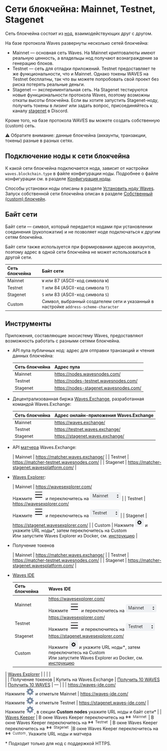 # Сети блокчейна: Mainnet, Testnet, Stagenet

Сеть блокчейна состоит из [нод](/ru/blockchain/node/), взаимодействующих друг с другом.

На базе протокола Waves развернуты несколько сетей блокчейна:

* Mainnet — основная сеть Waves. На Mainnet криптовалюты имеют реальную ценность, а владельцы нод получают вознаграждение за генерацию блоков.
* Testnet — сеть для отладки приложений. Testnet предоставляет те же функциональности, что и Mainnet. Однако токены WAVES на Testnet  бесплатны, так что вы можете попробовать свой проект без риска потерять реальные деньги.
* Stagenet — экспериментальная сеть. На Stagenet тестируются новые функциональности протокола Waves, поэтому возможны откаты высоты блокчейна. Если вы хотите запустить Stagenet-ноду, получить токены в лизинг или задать вопрос, присоединяйтесь к каналу [stagenet](https://discord.gg/3g8XR6B) в Discord.

Кроме того, на базе протокола WAVES вы можете создать собственную (custom) сеть.

:warning: Обратите внимание: данные блокчейна (аккаунты, транзакции, токены) разные в разных сетях.

## Подключение ноды к сети блокчейна

К какой сети блокчейна подключается нода, зависит от настройки `waves.blockchain.type` в файле конфигурации ноды. Подробнее о файле конфигурации см. в разделе [Конфигурация ноды](/ru/waves-node/node-configuration).

Способы установки ноды описаны в разделе [Установить ноду Waves](/ru/waves-node/how-to-install-a-node/how-to-install-a-node). Запуск собственной сети блокчейна описан в разделе [Собственный (сustom) блокчейн](/ru/waves-node/private-waves-network).

## Байт сети

Байт сети — символ, который передается нодами при установлении соединения (рукопожатии) и не позволяет ноде подключаться к другим сетям блокчейна.

Байт сети также используется при формировании адресов аккаунтов, поэтому адрес в одной сети блокчейна не может использоваться в другой сети.

| Сеть блокчейна | Байт сети |
| :--- | :--- |
| Mainnet | `W` или 87 (ASCII-код символа `W`) |
| Testnet | `T` или 84 (ASCII-код символа `T`) |
| Stagenet | `S` или 83 (ASCII-код символа `S`) |
| Custom | Символ, выбранный создателем сети и указанный в настройке `address-scheme-character` |

## Инструменты

Приложения, составляющие экосистему Waves, предоставляют возможность работать с разными сетями блокчейна.

* API пула публичных нод: адрес для отправки транзакций и чтения данных блокчейна:

   | Сеть блокчейна | Адрес пула |
   | :--- | :--- |
   | Mainnet | <https://nodes.wavesnodes.com/> |
   | Testnet | <https://nodes-testnet.wavesnodes.com/> |
   | Stagenet | <https://nodes-stagenet.wavesnodes.com/> |

* Децентрализованная биржа [Waves.Exchange](https://docs.waves.exchange/ru/), разработанная командой Waves.Exchange: 

   | Сеть блокчейна | Адрес онлайн-приложения Waves.Exchange |
   | :--- | :--- |
   | Mainnet | <https://waves.exchange/> |
   | Testnet | <https://testnet.waves.exchange/> |
   | Stagenet | <https://stagenet.waves.exchange/> |

* API [матчера](/ru/blockchain/glossary#матчер) Waves.Exchange:

   | Mainnet | <https://matcher.waves.exchange/> |
   | Testnet | <https://matcher-testnet.wavesnodes.com/> |
   | Stagenet | <https://matcher-stagenet.wavesplatform.com/> |

* [Waves Explorer](/ru/ecosystem/waves-explorer/about-waves-explorer):

   | Mainnet | <https://wavesexplorer.com/><br>Нажмите ![](./_assets/settings.png) и переключитесь на ![](./_assets/mainnet.png) |
   | Testnet | <https://wavesexplorer.com/><br>Нажмите ![](./_assets/settings.png) и переключитесь на ![](./_assets/testnet.png) |
   | Stagenet | <https://stagenet.wavesexplorer.com/> |
   | Custom | Нажмите ![](./_assets/explorer-custom.png) и укажите URL ноды*, затем переключитесь на Custom<br>Или запустите Waves Explorer из Docker, см. [инструкцию](https://habr.com/ru/company/waves/blog/459773/) |

* Получение токенов

   | Mainnet | <https://matcher.waves.exchange/> |
   | Testnet | <https://matcher-testnet.wavesnodes.com/> |
   | Stagenet | <https://matcher-stagenet.wavesplatform.com/> |

* [Waves IDE](/ru/building-apps/smart-contracts/tools/waves-ide)

   | Сеть блокчейна | Waves IDE |
   | :--- | :--- |
   | Mainnet | <https://wavesexplorer.com/><br>Нажмите ![](./_assets/settings.png) и переключитесь на ![](./_assets/mainnet.png) |
   | Testnet | <https://wavesexplorer.com/><br>Нажмите ![](./_assets/settings.png) и переключитесь на ![](./_assets/testnet.png) |
   | Stagenet | <https://stagenet.wavesexplorer.com/> |
   | Custom | Нажмите ![](./_assets/explorer-custom.png) и укажите URL ноды*, затем переключитесь на Custom<br>Или запустите Waves Explorer из Docker, см. [инструкцию](https://habr.com/ru/company/waves/blog/459773/) |

| [Waves Explorer](/ru/ecosystem/waves-explorer/about-waves-explorer) | |  |  | <br> |
| Получение токенов | Купить на Waves.Exchange | [Получить 10 WAVES](https://wavesexplorer.com/testnet/faucet) | [Получить 10 WAVES](https://stagenet.wavesexplorer.com/faucet) | — | 
|  | <https://waves-ide.com/><br>Нажмите ![](./_assets/ide-settings.png) и отметьте Mainnet | <https://waves-ide.com/><br>Нажмите ![](./_assets/ide-settings.png) и отметьте Testnet | <https://stagenet.waves-ide.com/> | Нажмите ![](./_assets/ide-settings.png), в секции **Custom nodes** укажите URL ноды и байт сети* |
| [Waves Keeper](/ru/ecosystem/waves-keeper/) | В окне Waves Keeper переключитесь на ![](./_assets/keeper-mainnet.png) | В окне Waves Keeper переключитесь на ![](./_assets/keeper-testnet.png) | В окне Waves Keeper переключитесь на ![](./_assets/keeper-stagenet.png) |В окне Waves Keeper переключитесь на ![](./_assets/keeper-custom.png). Укажите URL ноды и матчера

\* Подходит только для нод с поддержкой HTTPS.